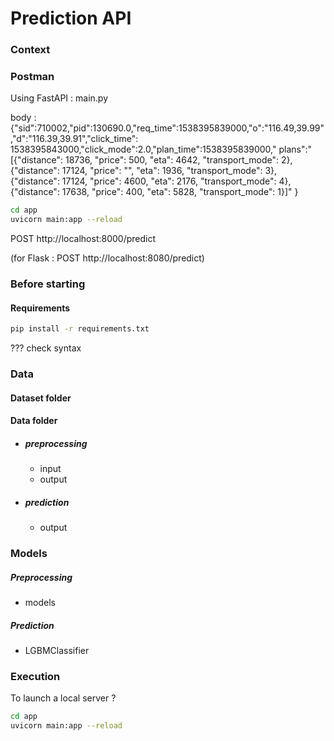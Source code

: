 # Prediction API

### Context

### Postman

Using FastAPI : main.py

body : {"sid":710002,"pid":130690.0,"req_time":1538395839000,"o":"116.49,39.99","d":"116.39,39.91","click_time":
1538395843000,"click_mode":2.0,"plan_time":1538395839000,"
plans":"[{\"distance\": 18736, \"price\": 500, \"eta\": 4642, \"transport_mode\": 2}, {\"distance\": 17124, \"price\": \"\", \"eta\": 1936, \"transport_mode\": 3}, {\"distance\": 17124, \"price\": 4600, \"eta\": 2176, \"transport_mode\": 4}, {\"distance\": 17638, \"price\": 400, \"eta\": 5828, \"transport_mode\": 1}]"
}

```bash
cd app
uvicorn main:app --reload
```

POST http://localhost:8000/predict

(for Flask : POST http://localhost:8080/predict)

### Before starting

#### Requirements

```bash
pip install -r requirements.txt
```

??? check syntax

### Data

#### Dataset folder

#### Data folder

- ##### preprocessing
    - input
    - output

- ##### prediction
    - output

### Models

##### Preprocessing

- models

##### Prediction

- LGBMClassifier

### Execution

To launch a local server ?

```bash
cd app
uvicorn main:app --reload
```

